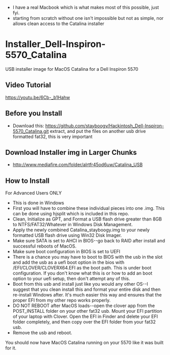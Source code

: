 - I have a real Macbook which is what makes most of this possible, just fyi.
- starting from scratch without one isn't impossible but not as simple, nor allows clean access to the Catalina installer

# Installer_Dell-Inspiron-5570_Catalina
USB installer image for MacOS Catalina for a Dell Inspiron 5570

## Video Tutorial
https://youtu.be/6Cb-_b1Hahw


## Before you Install

- Download this: https://github.com/stayboogy/Hackintosh_Dell-Inspiron-5570_Catalina.git  extract, and put the files on another usb drive formatted fat32, this is very important

## Download Installer img in Larger Chunks

- http://www.mediafire.com/folder/alrtfr45od6uw/Catalina_USB

## How to Install
For Advanced Users ONLY

- This is done in Windows
- First you will have to combine these individual pieces into one .img.  This can be done using hjsplit which is included in this repo.
- Clean, Initialize as GPT, and Format a USB flash drive greater than 8GB to NTFS/FAT32/Whatever in Windows Disk Management.
- Apply the newly combined Catalina_stayboogy.img to your newly formatted USB flash drive using Win32 Disk Imager.
- Make sure SATA is set to AHCI in BIOS--go back to RAID after install and successful reboots of MacOS.
- Make sure boot configuration in BIOS is set to UEFI
- There is a chance you may have to boot to BIOS with the usb in the slot and add the usb as a uefi boot option in the bios with /EFI/CLOVER/CLOVERX64.EFI as the boot path.  This is under boot configuration.  If you don't know what this is or how to add an boot option to your uefi setup, then don't attempt any of this.
- Boot from this usb and install just like you would any other OS--I suggest that you clean install this and format your entire disk and then re-install Windows after.  It's much easier this way and ensures that the proper EFI from my other repo works properly.
- DO NOT REBOOT after MacOS loads--open the clover app from the POST_INSTALL folder on your other fat32 usb.  Mount your EFI partition of your laptop with Clover.  Open the EFI in Finder and delete your EFI folder completely, and then copy over the EFI folder from your fat32 usb.
- Remove the usb and reboot.

You should now have MacOS Catalina running on your 5570 like it was built for it.


